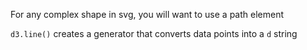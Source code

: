 For any complex shape in svg, you will want to use a path element

`d3.line()` creates a generator that converts data points into a `d` string
